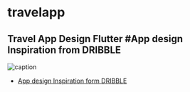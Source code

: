 # travelapp

## Travel App Design Flutter #App design Inspiration from DRIBBLE

![caption](/images/travelAppDesign.gif)


- [App design Inspiration form DRIBBLE](https://dribbble.com/shots/15034829-Travel-App-User-Flow-Animation)




